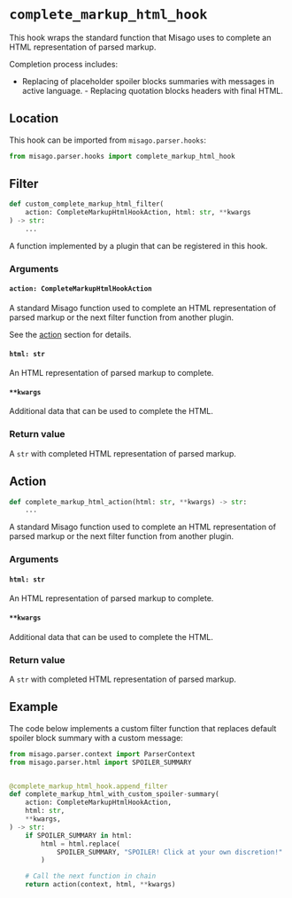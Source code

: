 # `complete_markup_html_hook`

This hook wraps the standard function that Misago uses to complete an HTML representation of parsed markup.

Completion process includes:

- Replacing of placeholder spoiler blocks summaries with messages in active language. - Replacing quotation blocks headers with final HTML.


## Location

This hook can be imported from `misago.parser.hooks`:

```python
from misago.parser.hooks import complete_markup_html_hook
```


## Filter

```python
def custom_complete_markup_html_filter(
    action: CompleteMarkupHtmlHookAction, html: str, **kwargs
) -> str:
    ...
```

A function implemented by a plugin that can be registered in this hook.


### Arguments

#### `action: CompleteMarkupHtmlHookAction`

A standard Misago function used to complete an HTML representation of parsed markup or the next filter function from another plugin.

See the [action](#action) section for details.


#### `html: str`

An HTML representation of parsed markup to complete.


#### `**kwargs`

Additional data that can be used to complete the HTML.


### Return value

A `str` with completed HTML representation of parsed markup.


## Action

```python
def complete_markup_html_action(html: str, **kwargs) -> str:
    ...
```

A standard Misago function used to complete an HTML representation of parsed markup or the next filter function from another plugin.


### Arguments

#### `html: str`

An HTML representation of parsed markup to complete.


#### `**kwargs`

Additional data that can be used to complete the HTML.


### Return value

A `str` with completed HTML representation of parsed markup.


## Example

The code below implements a custom filter function that replaces default spoiler block summary with a custom message:

```python
from misago.parser.context import ParserContext
from misago.parser.html import SPOILER_SUMMARY


@complete_markup_html_hook.append_filter
def complete_markup_html_with_custom_spoiler-summary(
    action: CompleteMarkupHtmlHookAction,
    html: str,
    **kwargs,
) -> str:
    if SPOILER_SUMMARY in html:
        html = html.replace(
            SPOILER_SUMMARY, "SPOILER! Click at your own discretion!"
        )

    # Call the next function in chain
    return action(context, html, **kwargs)
```